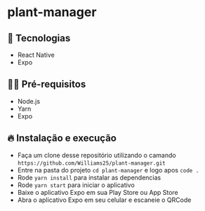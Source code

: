 # plant-manager

## 🚀 Tecnologias
- React Native
- Expo

## ✋🏻 Pré-requisitos
- Node.js
- Yarn
- Expo

## 🔥 Instalação e execução
- Faça um clone desse repositório utilizando o camando `https://github.com/Williams25/plant-manager.git`
- Entre na pasta do projeto `cd plant-manager` e logo apos `code .`
- Rode `yarn install` para instalar as dependencias
- Rode `yarn start` para iniciar o aplicativo
- Baixe o aplicativo Expo em sua Play Store ou App Store
- Abra o aplicativo Expo em seu celular e escaneie o QRCode

